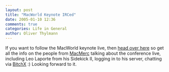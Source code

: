 ```yaml
---
layout: post
title: "MacWorld Keynote IRCed"
date: 2005-01-10 12:36
comments: true
categories: Life in General
author: Oliver Thylmann
---
```



If you want to follow the MacWorld keynote live, then [head over here](http://leoville.com/blog/index.php/TLR/comments/1298/) so get all the info on the people from [MacMerc](http://www.macmerc.com/) talking about the conference live, including Leo Laporte from his Sidekick II, logging in to his server, chatting via [BitchX](http://www.bitchx.org/) :) Looking forward to it.



